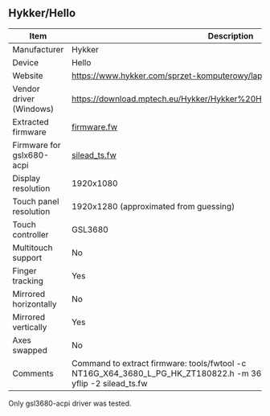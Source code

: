Hykker/Hello
---------------------------------------------

| Item                      | Description |
|---------------------------|-------------|
| Manufacturer              | Hykker |
| Device                    | Hello |
| Website                   | https://www.hykker.com/sprzet-komputerowy/laptop-hello/ |
| Vendor driver (Windows)   | https://download.mptech.eu/Hykker/Hykker%20Hello%20laptop/Drivers/drivers.zip |
| Extracted firmware        | [firmware.fw](firmware.fw) |
| Firmware for gslx680-acpi | [silead_ts.fw](silead_ts.fw) |
| Display resolution        | 1920x1080 |
| Touch panel resolution    | 1920x1280 (approximated from guessing) |
| Touch controller          | GSL3680 |
| Multitouch support        | No |
| Finger tracking           | Yes |
| Mirrored horizontally     | No |
| Mirrored vertically       | Yes |
| Axes swapped              | No |
| Comments                  | Command to extract firmware: tools/fwtool -c NT16G_X64_3680_L_PG_HK_ZT180822.h -m 3680 -w 1980 -h 1280 -t 10 -f yflip -2 silead_ts.fw |

Only gsl3680-acpi driver was tested.
